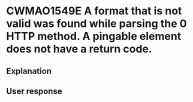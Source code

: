 # CWMAO1549E A format that is not valid was found while parsing the 0 HTTP method. A pingable element does not have a return code.

## Explanation

## User response